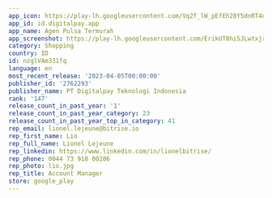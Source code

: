 ```yaml
---
app_icon: https://play-lh.googleusercontent.com/Vq2f_lW_pEfEh28Y5dnRT4uxW__TUhL6dIf2eNe-N9ytj2lPgvWq6tRaPh6RORzqCVs
app_id: id.digitalpay.app
app_name: Agen Pulsa Termurah
app_screenshot: https://play-lh.googleusercontent.com/ErikUT8hiSJLwtxjrzUCzgI8Ypf-UR6XzcksE5WEoyKATAH3ABVqwzbXztQdEFi33V8
category: Shopping
country: ID
id: nzglVAm331fq
language: en
most_recent_release: '2023-04-05T00:00:00'
publisher_id: '2762293'
publisher_name: PT Digitalpay Teknologi Indonesia
rank: '147'
release_count_in_past_year: '1'
release_count_in_past_year_category: 23
release_count_in_past_year_top_in_category: 41
rep_email: lionel.lejeune@bitrise.io
rep_first_name: Lio
rep_full_name: Lionel Lejeune
rep_linkedin: https://www.linkedin.com/in/lionelbitrise/
rep_phone: 0044 73 918 00286
rep_photo: lio.jpg
rep_title: Account Manager
store: google_play
---
```

